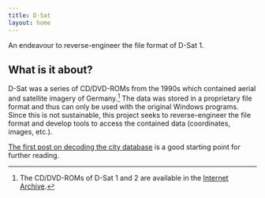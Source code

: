 ```yaml
---
title: D-Sat
layout: home
---
```

An endeavour to reverse-engineer the file format of D-Sat 1.

## What is it about?

D-Sat was a series of CD/DVD-ROMs from the 1990s which contained
aerial and satellite imagery of Germany.[^1] The data was stored in a
proprietary file format and thus can only be used with the original
Windows programs. Since this is not sustainable, this project seeks to
reverse-engineer the file format and develop tools to access the
contained data (coordinates, images, etc.).

[The first post on decoding the city
database](/2005/03/26/decoding-the-city-database.html) is a good
starting point for further reading.

[^1]: The CD/DVD-ROMs of D-Sat 1 and 2 are available in the [Internet
    Archive](https://archive.org/details/software).
